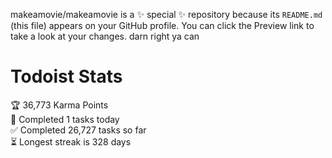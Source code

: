 makeamovie/makeamovie is a ✨ special ✨ repository because its `README.md` (this file) appears on your GitHub profile.
You can click the Preview link to take a look at your changes. darn right ya can

# Todoist Stats

<!-- TODO-IST:START -->
🏆  36,773 Karma Points           
🌸  Completed 1 tasks today           
✅  Completed 26,727 tasks so far           
⏳  Longest streak is 328 days
<!-- TODO-IST:END -->